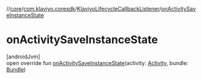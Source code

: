//[core](../../../index.md)/[com.klaviyo.coresdk](../index.md)/[KlaviyoLifecycleCallbackListener](index.md)/[onActivitySaveInstanceState](on-activity-save-instance-state.md)

# onActivitySaveInstanceState

[androidJvm]\
open override fun [onActivitySaveInstanceState](on-activity-save-instance-state.md)(activity: [Activity](https://developer.android.com/reference/kotlin/android/app/Activity.html), bundle: [Bundle](https://developer.android.com/reference/kotlin/android/os/Bundle.html))
